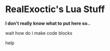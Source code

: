 # RealExoctic's Lua Stuff

**I don't really know what to put here so..**

wait how do i make code blocks


help



